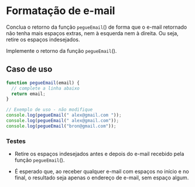 # Formatação de e-mail

Conclua o retorno da função `pegueEmail`() de forma que o e-mail retornado não tenha mais espaços extras, nem à esquerda nem à direita. Ou seja, retire os espaços indesejados.

Implemente o retorno da função `pegueEmail`().

## Caso de uso

```js
function pegueEmail(email) {
  // complete a linha abaixo
  return email;
}

// Exemplo de uso - não modifique
console.log(pegueEmail(" alex@gmail.com "));
console.log(pegueEmail(" alex@gmail.com"));
console.log(pegueEmail("bron@gmail.com"));
```

### Testes

- Retire os espaços indesejados antes e depois do e-mail recebido pela função `pegueEmail`().

- É esperado que, ao receber qualquer e-mail com espaços no início e no final, o resultado seja apenas o endereço de e-mail, sem espaço algum.
